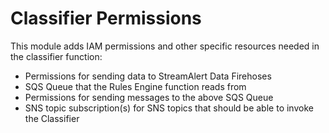 # Classifier Permissions
This module adds IAM permissions and other specific resources needed in the classifier function:
  * Permissions for sending data to StreamAlert Data Firehoses
  * SQS Queue that the Rules Engine function reads from
  * Permissions for sending messages to the above SQS Queue
  * SNS topic subscription(s) for SNS topics that should be able to invoke the Classifier
